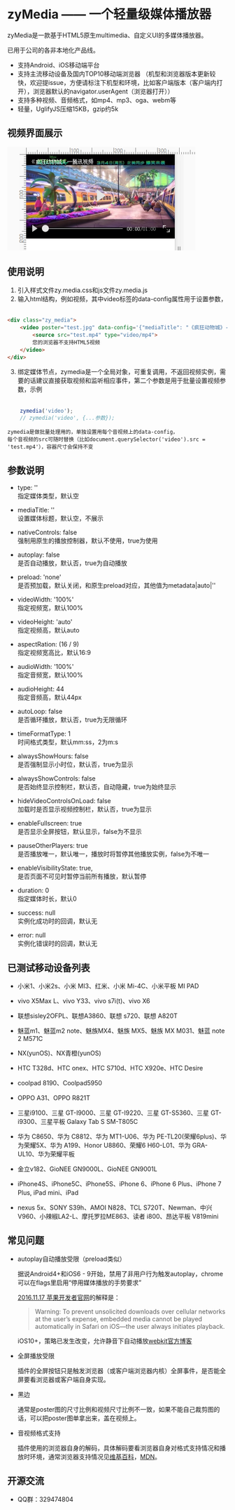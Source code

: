 # zyMedia —— 一个轻量级媒体播放器

zyMedia是一款基于HTML5原生multimedia、自定义UI的多媒体播放器。

已用于公司的各非本地化产品线。

* 支持Android、iOS移动端平台
* 支持主流移动设备及国内TOP10移动端浏览器
（机型和浏览器版本更新较快，欢迎提issue，方便请标注下机型和环境，比如客户端版本（客户端内打开），浏览器默认的navigator.userAgent（浏览器打开））
* 支持多种视频、音频格式，如mp4、mp3、oga、webm等
* 轻量，UglifyJS压缩15KB，gzip约5k


## 视频界面展示

![video ui](docs/images/video_ui.png)


## 使用说明

1. 引入样式文件zy.media.css和js文件zy.media.js
2. 输入html结构，例如视频，其中video标签的data-config属性用于设置参数，
```html

<div class="zy_media">
    <video poster="test.jpg" data-config='{"mediaTitle": "《疯狂动物城》--腾讯视频"}'>
        <source src="test.mp4" type="video/mp4">
        您的浏览器不支持HTML5视频
    </video>
</div>

```
3. 绑定媒体节点，zymedia是一个全局对象，可重复调用，不返回视频实例，需要的话建议直接获取视频和监听相应事件，第二个参数是用于批量设置视频参数，示例
```javascript

    zymedia('video');
    // zymedia('video', {...参数});

```

    zymedia是做批量处理用的，单独设置用每个音视频上的data-config，
    每个音视频的src可随时替换（比如document.querySelector('video').src = 'test.mp4'），容器尺寸会保持不变


## 参数说明
* type: ''<br>
指定媒体类型，默认空

* mediaTitle: ''<br>
设置媒体标题，默认空，不展示

* nativeControls: false<br>
强制用原生的播放控制器，默认不使用，true为使用

* autoplay: false<br>
是否自动播放，默认否，true为自动播放

* preload: 'none'<br>
是否预加载，默认关闭，和原生preload对应，其他值为metadata|auto|''

* videoWidth: '100%'<br>
指定视频宽，默认100%

* videoHeight: 'auto'<br>
指定视频高，默认auto

* aspectRation: (16 / 9)<br>
指定视频宽高比，默认16:9

* audioWidth: '100%'<br>
指定音频宽，默认100%

* audioHeight: 44<br>
指定音频高，默认44px

* autoLoop: false<br>
是否循环播放，默认否，true为无限循环

* timeFormatType: 1<br>
时间格式类型，默认mm:ss，2为m:s

* alwaysShowHours: false<br>
是否强制显示小时位，默认否，true为显示

* alwaysShowControls: false<br>
是否始终显示控制栏，默认否，自动隐藏，true为始终显示

* hideVideoControlsOnLoad: false<br>
加载时是否显示视频控制栏，默认否，true为显示

* enableFullscreen: true<br>
是否显示全屏按钮，默认显示，false为不显示

* pauseOtherPlayers: true<br>
是否播放唯一，默认唯一，播放时将暂停其他播放实例，false为不唯一

* enableVisibilityState: true,<br>
是否页面不可见时暂停当前所有播放，默认暂停

* duration: 0<br>
指定媒体时长，默认0

* success: null<br>
实例化成功时的回调，默认无

* error: null<br>
实例化错误时的回调，默认无


## 已测试移动设备列表

* 小米1、小米2s、小米 MI3、红米、小米 Mi-4C、小米平板 MI PAD

* vivo X5Max L、vivo Y33、vivo s7i(t)、vivo X6

* 联想sisley2OFPL、联想A3860、联想 s720、联想 A820T

* 魅蓝m1、魅蓝m2 note、魅族MX4、魅族 MX5、魅族 MX M031、魅蓝 note 2 M571C

* NX(yunOS)、NX青橙(yunOS)

* HTC T328d、HTC onex、HTC S710d、HTC X920e、HTC Desire

* coolpad 8190、Coolpad5950

* OPPO A31、OPPO R821T

* 三星i9100、三星 GT-I9000、三星 GT-I9220、三星 GT-S5360、三星 GT-i9300、三星平板 Galaxy Tab S SM-T805C

* 华为 C8650、华为 C8812、华为 MT1-U06、华为 PE-TL20(荣耀6plus)、华为荣耀5X、华为 A199、Honor U8860、荣耀6 H60-L01、华为 GRA-UL10、华为荣耀平板

* 金立v182、GioNEE GN9000L、GioNEE GN9001L

* iPhone4S、iPhone5C、iPhone5S、iPhone 6、iPhone 6 Plus、iPhone 7 Plus, iPad mini、iPad

* nexus 5x、SONY S39h、AMOI N828、TCL S720T、Newman、中兴V960、小辣椒LA2-L、摩托罗拉ME863、读者 i800、昂达平板 V819mini


## 常见问题

* autoplay自动播放受限（preload类似）

	据说Android4+和iOS6 - 9开始，禁用了非用户行为触发autoplay，chrome可以在flags里启用“停用媒体播放的手势要求”

	[2016.11.17 苹果开发者官网](https://developer.apple.com/library/content/documentation/AudioVideo/Conceptual/Using_HTML5_Audio_Video/AudioandVideoTagBasics/AudioandVideoTagBasics.html#//apple_ref/doc/uid/TP40009523-CH2-SW8)的解释是：

	> Warning: To prevent unsolicited downloads over cellular networks at the user’s expense, embedded media cannot be played automatically in Safari on iOS—the user always initiates playback.

    iOS10+，策略已发生改变，允许静音下自动播放[webkit官方博客](https://webkit.org/blog/6784/new-video-policies-for-ios)

* 全屏播放受限

	插件的全屏按钮只是触发浏览器（或客户端浏览器内核）全屏事件，是否能全屏要看浏览器或客户端自身实现。

* 黑边

	通常是poster图的尺寸比例和视频尺寸比例不一致，如果不能自己裁剪图的话，可以把poster图单拿出来，盖在视频上。

* 音视频格式支持
    
    插件使用的浏览器自身的解码，具体解码要看浏览器自身对格式支持情况和播放时环境，通常浏览器支持情况见[维基百科](https://en.wikipedia.org/wiki/HTML5_video)，[MDN](https://developer.mozilla.org/en-US/docs/Web/HTML/Supported_media_formats)。




## 开源交流
* QQ群：329474804
